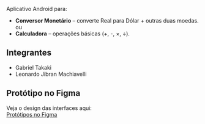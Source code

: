 Aplicativo Android para:
- **Conversor Monetário** – converte Real para Dólar + outras duas moedas.
  ou
- **Calculadora** – operações básicas (+, -, ×, ÷).

## Integrantes
- Gabriel Takaki  
- Leonardo Jibran Machiavelli

## Protótipo no Figma
Veja o design das interfaces aqui:  
[Protótipos no Figma](https://www.figma.com/design/dzssSRi6taWPYqV5pSImus/Conversor?node-id=0-1&t=Q4omuBMN7KI4irzP-1)